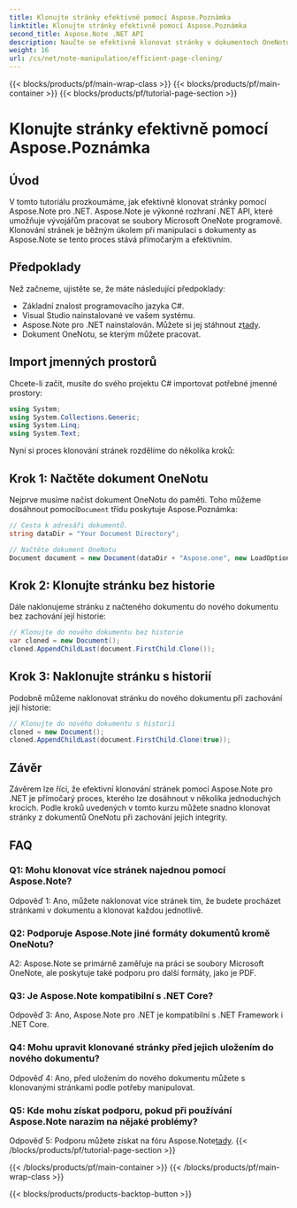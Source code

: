 ```yaml
---
title: Klonujte stránky efektivně pomocí Aspose.Poznámka
linktitle: Klonujte stránky efektivně pomocí Aspose.Poznámka
second_title: Aspose.Note .NET API
description: Naučte se efektivně klonovat stránky v dokumentech OneNotu pomocí Aspose.Note pro .NET. Pro snadnou implementaci postupujte podle našeho podrobného návodu.
weight: 16
url: /cs/net/note-manipulation/efficient-page-cloning/
---
```


{{< blocks/products/pf/main-wrap-class >}}
{{< blocks/products/pf/main-container >}}
{{< blocks/products/pf/tutorial-page-section >}}

# Klonujte stránky efektivně pomocí Aspose.Poznámka

## Úvod

V tomto tutoriálu prozkoumáme, jak efektivně klonovat stránky pomocí Aspose.Note pro .NET. Aspose.Note je výkonné rozhraní .NET API, které umožňuje vývojářům pracovat se soubory Microsoft OneNote programově. Klonování stránek je běžným úkolem při manipulaci s dokumenty as Aspose.Note se tento proces stává přímočarým a efektivním.

## Předpoklady

Než začneme, ujistěte se, že máte následující předpoklady:

- Základní znalost programovacího jazyka C#.
- Visual Studio nainstalované ve vašem systému.
-  Aspose.Note pro .NET nainstalován. Můžete si jej stáhnout z[tady](https://releases.aspose.com/note/net/).
- Dokument OneNotu, se kterým můžete pracovat.

## Import jmenných prostorů

Chcete-li začít, musíte do svého projektu C# importovat potřebné jmenné prostory:

```csharp
using System;
using System.Collections.Generic;
using System.Linq;
using System.Text;
```

Nyní si proces klonování stránek rozdělíme do několika kroků:

## Krok 1: Načtěte dokument OneNotu

 Nejprve musíme načíst dokument OneNotu do paměti. Toho můžeme dosáhnout pomocí`Document` třídu poskytuje Aspose.Poznámka:

```csharp
// Cesta k adresáři dokumentů.
string dataDir = "Your Document Directory";

// Načtěte dokument OneNotu
Document document = new Document(dataDir + "Aspose.one", new LoadOptions { LoadHistory = true });
```

## Krok 2: Klonujte stránku bez historie

Dále naklonujeme stránku z načteného dokumentu do nového dokumentu bez zachování její historie:

```csharp
// Klonujte do nového dokumentu bez historie
var cloned = new Document();
cloned.AppendChildLast(document.FirstChild.Clone());
```

## Krok 3: Naklonujte stránku s historií

Podobně můžeme naklonovat stránku do nového dokumentu při zachování její historie:

```csharp
// Klonujte do nového dokumentu s historií
cloned = new Document();
cloned.AppendChildLast(document.FirstChild.Clone(true));
```

## Závěr

Závěrem lze říci, že efektivní klonování stránek pomocí Aspose.Note pro .NET je přímočarý proces, kterého lze dosáhnout v několika jednoduchých krocích. Podle kroků uvedených v tomto kurzu můžete snadno klonovat stránky z dokumentů OneNotu při zachování jejich integrity.

## FAQ

### Q1: Mohu klonovat více stránek najednou pomocí Aspose.Note?

Odpověď 1: Ano, můžete naklonovat více stránek tím, že budete procházet stránkami v dokumentu a klonovat každou jednotlivě.

### Q2: Podporuje Aspose.Note jiné formáty dokumentů kromě OneNotu?

A2: Aspose.Note se primárně zaměřuje na práci se soubory Microsoft OneNote, ale poskytuje také podporu pro další formáty, jako je PDF.

### Q3: Je Aspose.Note kompatibilní s .NET Core?

Odpověď 3: Ano, Aspose.Note pro .NET je kompatibilní s .NET Framework i .NET Core.

### Q4: Mohu upravit klonované stránky před jejich uložením do nového dokumentu?

Odpověď 4: Ano, před uložením do nového dokumentu můžete s klonovanými stránkami podle potřeby manipulovat.

### Q5: Kde mohu získat podporu, pokud při používání Aspose.Note narazím na nějaké problémy?

 Odpověď 5: Podporu můžete získat na fóru Aspose.Note[tady](https://forum.aspose.com/c/note/28).
{{< /blocks/products/pf/tutorial-page-section >}}

{{< /blocks/products/pf/main-container >}}
{{< /blocks/products/pf/main-wrap-class >}}

{{< blocks/products/products-backtop-button >}}
